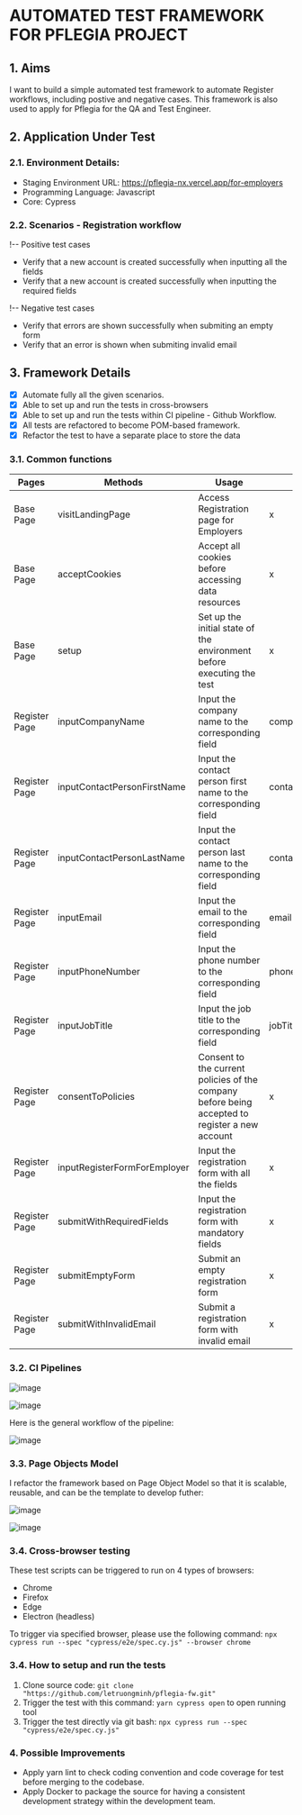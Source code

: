 # AUTOMATED TEST FRAMEWORK FOR PFLEGIA PROJECT

## 1. Aims
I want to build a simple automated test framework to automate Register workflows, including postive and negative cases. This framework is also used to apply for Pflegia for the QA and Test Engineer. 

## 2. Application Under Test
### 2.1. Environment Details: 
* Staging Environment URL: https://pflegia-nx.vercel.app/for-employers
* Programming Language: Javascript
* Core: Cypress

### 2.2. Scenarios - Registration workflow
!-- Positive test cases
* Verify that a new account is created successfully when inputting all the fields
* Verify that a new account is created successfully when inputting the required fields

!-- Negative test cases
* Verify that errors are shown successfully when submiting an empty form
* Verify that an error is shown when submiting invalid email

## 3. Framework Details
- [x] Automate fully all the given scenarios.
- [x] Able to set up and run the tests in cross-browsers
- [x] Able to set up and run the tests within CI pipeline - Github Workflow.
- [x] All tests are refactored to become POM-based framework.
- [x] Refactor the test to have a separate place to store the data

### 3.1. Common functions
| Pages  | Methods | Usage | Input |
| ------------- | ------------- | ------------- | ------------- |
| Base Page | visitLandingPage | Access Registration page for Employers | x |
| Base Page | acceptCookies | Accept all cookies before accessing data resources | x | 
| Base Page | setup | Set up the initial state of the environment before executing the test | x | 
| Register Page | inputCompanyName | Input the company name to the corresponding field | companyName |
| Register Page | inputContactPersonFirstName | Input the contact person first name to the corresponding field | contactPersonFirstname |
| Register Page | inputContactPersonLastName | Input the contact person last name to the corresponding field | contactPersonLastname |
| Register Page | inputEmail | Input the email to the corresponding field | email | 
| Register Page | inputPhoneNumber | Input the phone number to the corresponding field | phoneNumber | 
| Register Page | inputJobTitle | Input the job title to the corresponding field | jobTitle | 
| Register Page | consentToPolicies | Consent to the current policies of the company before being accepted to register a new account | x | 
| Register Page | inputRegisterFormForEmployer | Input the registration form with all the fields | x | 
| Register Page | submitWithRequiredFields | Input the registration form with mandatory fields | x | 
| Register Page | submitEmptyForm | Submit an empty registration form | x | 
| Register Page | submitWithInvalidEmail | Submit a registration form with invalid email | x | 

### 3.2. CI Pipelines

![image](https://user-images.githubusercontent.com/53706302/229240681-ba55e09c-9f07-4fae-9848-338b53070b09.png)

![image](https://user-images.githubusercontent.com/53706302/229240862-114d5bad-2977-48d4-a17c-d6d77ccecb7c.png)

Here is the general workflow of the pipeline:

![image](https://user-images.githubusercontent.com/53706302/229240742-7ab6de13-ed37-4ec8-a615-3ca2f61bca4a.png)

### 3.3. Page Objects Model
I refactor the framework based on Page Object Model so that it is scalable, reusable, and can be the template to develop futher: 

![image](https://user-images.githubusercontent.com/53706302/229240943-97ef8fb8-6ffa-49b5-8329-66d15fe94326.png)

![image](https://user-images.githubusercontent.com/53706302/229249939-1f3c1643-f172-4775-beae-86af7c0c417c.png)

### 3.4. Cross-browser testing
These test scripts can be triggered to run on 4 types of browsers: 
* Chrome
* Firefox
* Edge
* Electron (headless)

To trigger via specified browser, please use the following command: `npx cypress run --spec "cypress/e2e/spec.cy.js" --browser chrome`

### 3.4. How to setup and run the tests
1. Clone source code: `git clone "https://github.com/letruongminh/pflegia-fw.git"`
2. Trigger the test with this command: `yarn cypress open` to open running tool 
3. Trigger the test directly via git bash: `npx cypress run --spec "cypress/e2e/spec.cy.js"`

### 4. Possible Improvements
* Apply yarn lint to check coding convention and code coverage for test before merging to the codebase.
* Apply Docker to package the source for having a consistent development strategy within the development team.
